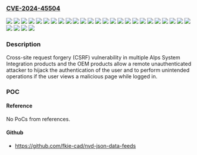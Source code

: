 ### [CVE-2024-45504](https://cve.mitre.org/cgi-bin/cvename.cgi?name=CVE-2024-45504)
![](https://img.shields.io/static/v1?label=Product&message=AssetView%20F&color=blue)
![](https://img.shields.io/static/v1?label=Product&message=InterSafe%20CATS&color=blue)
![](https://img.shields.io/static/v1?label=Product&message=InterSafe%20GatewayConnection&color=blue)
![](https://img.shields.io/static/v1?label=Product&message=InterSafe%20LogDirector&color=blue)
![](https://img.shields.io/static/v1?label=Product&message=InterSafe%20LogNavigator&color=blue)
![](https://img.shields.io/static/v1?label=Product&message=InterSafe%20MobileSecurity&color=blue)
![](https://img.shields.io/static/v1?label=Product&message=InterSafe%20WebFilter&color=blue)
![](https://img.shields.io/static/v1?label=Product&message=InterScan%20WebManager&color=blue)
![](https://img.shields.io/static/v1?label=Product&message=KAITO%20SecureBrowser&color=blue)
![](https://img.shields.io/static/v1?label=Product&message=LANSCOPE%20EndpointManager%20WebFiltering&color=blue)
![](https://img.shields.io/static/v1?label=Product&message=MJS%20WebFiltering&color=blue)
![](https://img.shields.io/static/v1?label=Product&message=SPPM%20BizBrowser&color=blue)
![](https://img.shields.io/static/v1?label=Product&message=SPPM%20Secure%20Filtering&color=blue)
![](https://img.shields.io/static/v1?label=Product&message=URL%20Filtering&color=blue)
![](https://img.shields.io/static/v1?label=Version&message=9.0%20&color=brightgreen)
![](https://img.shields.io/static/v1?label=Version&message=9.0%20Service%20Pack%201%20&color=brightgreen)
![](https://img.shields.io/static/v1?label=Version&message=9.1%20&color=brightgreen)
![](https://img.shields.io/static/v1?label=Version&message=9.1%20Service%20Pack%201%20&color=brightgreen)
![](https://img.shields.io/static/v1?label=Version&message=9.1%20Service%20Pack%202%20&color=brightgreen)
![](https://img.shields.io/static/v1?label=Version&message=9.1%20Service%20Pack%203%20&color=brightgreen)
![](https://img.shields.io/static/v1?label=Version&message=and%209.1%20Service%20Pack%204%20&color=brightgreen)
![](https://img.shields.io/static/v1?label=Version&message=prior%20to%20V9.1SP4%20Build1653%20&color=brightgreen)
![](https://img.shields.io/static/v1?label=Version&message=prior%20to%20Ver.1.1.1%20&color=brightgreen)
![](https://img.shields.io/static/v1?label=Version&message=versions%20before%202024%20August%2031%20maintenance%20&color=brightgreen)
![](https://img.shields.io/static/v1?label=Version&message=versions%20before%202024%20July%2020%20maintenance%20&color=brightgreen)
![](https://img.shields.io/static/v1?label=Version&message=versions%20before%202024%20July%204%20maintenance%20&color=brightgreen)
![](https://img.shields.io/static/v1?label=Version&message=versions%20before%202024%20June%2018%20maintenance%20&color=brightgreen)
![](https://img.shields.io/static/v1?label=Version&message=versions%20before%20the%20replacement%20file%20released%20on%202024%20September%209%20&color=brightgreen)
![](https://img.shields.io/static/v1?label=Vulnerability&message=Cross-site%20request%20forgery%20(CSRF)&color=brightgreen)

### Description

Cross-site request forgery (CSRF) vulnerability in multiple Alps System Integration products and the OEM products allow a remote unauthenticated attacker to hijack the authentication of the user and to perform unintended operations if the user views a malicious page while logged in.

### POC

#### Reference
No PoCs from references.

#### Github
- https://github.com/fkie-cad/nvd-json-data-feeds

